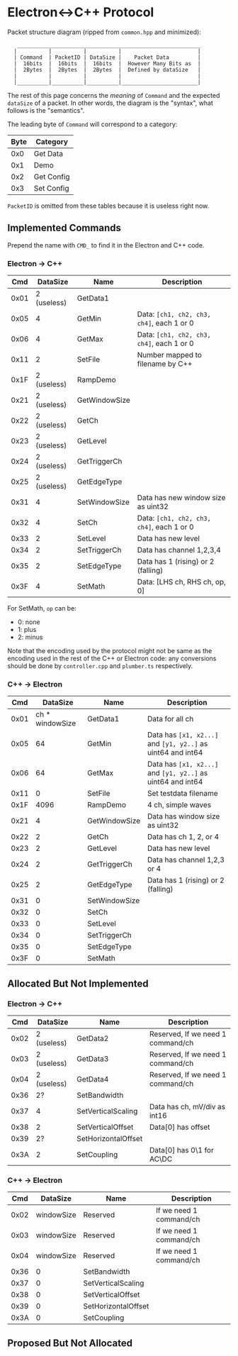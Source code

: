 # Electron<->C++ Protocol

Packet structure diagram (ripped from `common.hpp` and minimized):

```
   __________________________________________________________
  |          |          |          |                        |
  | Command  | PacketID | DataSize |    Packet Data         |
  |  16bits  |  16bits  |  16bits  |  However Many Bits as  |
  |  2Bytes  |  2Bytes  |  2Bytes  |  Defined by dataSize   |
  |          |          |          |                        |
  |__________|__________|__________|________________________|
```

The rest of this page concerns the *meaning* of `Command` and the expected `dataSize` of a packet. In other words, the diagram is the "syntax", what follows is the "semantics".

The leading byte of `Command` will correspond to a category:

Byte | Category
-----|------------
0x0  | Get Data
0x1  | Demo
0x2  | Get Config
0x3  | Set Config

`PacketID` is omitted from these tables because it is useless right now.

## Implemented Commands

Prepend the name with `CMD_` to find it in the Electron and C++ code.

### Electron -> C++

Cmd  | DataSize        | Name          | Description
-----|-----------------|---------------|------------------------
0x01 | 2 (useless)     | GetData1      |
0x05 | 4               | GetMin        | Data: `[ch1, ch2, ch3, ch4]`, each 1 or 0
0x06 | 4               | GetMax        | Data: `[ch1, ch2, ch3, ch4]`, each 1 or 0
0x11 | 2               | SetFile       | Number mapped to filename by C++
0x1F | 2 (useless)     | RampDemo      |
0x21 | 2 (useless)     | GetWindowSize |
0x22 | 2 (useless)     | GetCh         |
0x23 | 2 (useless)     | GetLevel      |
0x24 | 2 (useless)     | GetTriggerCh  |
0x25 | 2 (useless)     | GetEdgeType   |
0x31 | 4               | SetWindowSize | Data has new window size as uint32
0x32 | 4               | SetCh         | Data: `[ch1, ch2, ch3, ch4]`, each 1 or 0
0x33 | 2               | SetLevel      | Data has new level
0x34 | 2               | SetTriggerCh  | Data has channel 1,2,3,4
0x35 | 2               | SetEdgeType   | Data has 1 (rising) or 2 (falling)
0x3F | 4               | SetMath       | Data: [LHS ch, RHS ch, op, 0]

For SetMath, `op` can be:

+ 0: none
+ 1: plus
+ 2: minus

Note that the encoding used by the protocol might not be same as the encoding used in the rest of the C++ or Electron code: any conversions should be done by `controller.cpp` and `plumber.ts` respectively.

### C++ -> Electron

Cmd  | DataSize        | Name          | Description
-----|-----------------|---------------|------------------------
0x01 | ch * windowSize | GetData1      | Data for all ch
0x05 | 64              | GetMin        | Data has `[x1, x2...]` and `[y1, y2..]` as uint64 and int64
0x06 | 64              | GetMax        | Data has `[x1, x2...]` and `[y1, y2..]` as uint64 and int64
0x11 | 0               | SetFile       | Set testdata filename
0x1F | 4096            | RampDemo      | 4 ch, simple waves
0x21 | 4               | GetWindowSize | Data has window size as uint32
0x22 | 2               | GetCh         | Data has ch 1, 2, or 4
0x23 | 2               | GetLevel      | Data has new level
0x24 | 2               | GetTriggerCh  | Data has channel 1,2,3 or 4
0x25 | 2               | GetEdgeType   | Data has 1 (rising) or 2 (falling)
0x31 | 0               | SetWindowSize |
0x32 | 0               | SetCh         |
0x33 | 0               | SetLevel      |
0x34 | 0               | SetTriggerCh  |
0x35 | 0               | SetEdgeType   |
0x3F | 0               | SetMath       |

## Allocated But Not Implemented

### Electron -> C++

Cmd  | DataSize        | Name                | Description
-----|-----------------|---------------------|------------------------
0x02 | 2 (useless)     | GetData2            | Reserved, If we need 1 command/ch
0x03 | 2 (useless)     | GetData3            | Reserved, If we need 1 command/ch
0x04 | 2 (useless)     | GetData4            | Reserved, If we need 1 command/ch
0x36 | 2?              | SetBandwidth        |
0x37 | 4               | SetVerticalScaling  | Data has ch, mV/div as int16
0x38 | 2               | SetVerticalOffset   | Data\[0\] has offset
0x39 | 2?              | SetHorizontalOffset |
0x3A | 2               | SetCoupling         | Data\[0\] has 0\1 for AC\DC

### C++ -> Electron

Cmd  | DataSize        | Name                | Description
-----|-----------------|---------------------|------------------------
0x02 | windowSize      | Reserved            | If we need 1 command/ch
0x03 | windowSize      | Reserved            | If we need 1 command/ch
0x04 | windowSize      | Reserved            | If we need 1 command/ch
0x36 | 0               | SetBandwidth        |
0x37 | 0               | SetVerticalScaling  |
0x38 | 0               | SetVerticalOffset   |
0x39 | 0               | SetHorizontalOffset |
0x3A | 0               | SetCoupling         |

## Proposed But Not Allocated

